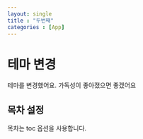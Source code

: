 ```yaml
---
layout: single
title : "두번째"
categories : [App]
---
```



# 테마 변경

테마를 변경했어요.
가독성이 좋아졌으면 좋겠어요

## 목차 설정

목차는 toc 옵션을 사용합니다. 